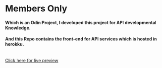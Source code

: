 <h1>Members Only</h1>
<h4>Which is an Odin Project, I developed this project for API developmental Knowledge.</h4>
<h4>And this Repo contains the front-end for API services which is hosted in herokku.</h4>
<br>
<a href="https://mem-only-odin-bvk.netlify.com">Click here for live preview</a>